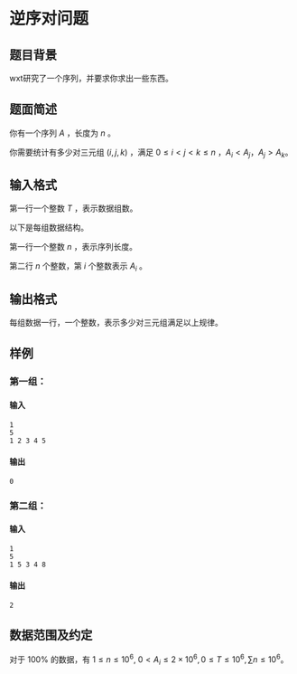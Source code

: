 # 逆序对问题

## 题目背景

wxt研究了一个序列，并要求你求出一些东西。

## 题面简述

你有一个序列 $A$ ，长度为 $n$ 。

你需要统计有多少对三元组 $(i,j,k)$ ，满足 $0 \leq i\lt j \lt k \leq n$ ，$A_i<A_j$，$A_j>A_k$。

## 输入格式

第一行一个整数 $T$ ，表示数据组数。

以下是每组数据结构。

第一行一个整数 $n$ ，表示序列长度。

第二行 $n$ 个整数，第 $i$ 个整数表示 $A_i$ 。

## 输出格式

每组数据一行，一个整数，表示多少对三元组满足以上规律。

## 样例

### 第一组：

#### 输入

```
1
5
1 2 3 4 5
```

#### 输出

```
0
```

### 第二组：

#### 输入

```
1
5
1 5 3 4 8
```

#### 输出

```
2
```

## 数据范围及约定

对于 $100\%$ 的数据，有 $1\leq n \leq 10^6,~0\lt A_i \leq 2\times 10^6,0\leq T \leq 10^6 ,\sum n \leq 10^6$。




